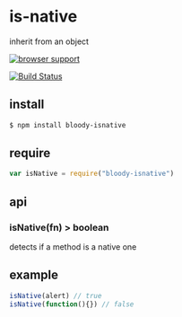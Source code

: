 # is-native

inherit from an object

[![browser support](https://ci.testling.com/bloodyowl/is-native.png)](https://ci.testling.com/bloodyowl/is-native)

[![Build Status](https://travis-ci.org/bloodyowl/is-native.svg)](https://travis-ci.org/bloodyowl/is-native)

## install

```sh
$ npm install bloody-isnative
```

## require

```javascript
var isNative = require("bloody-isnative")
```

## api

### isNative(fn) > boolean

detects if a method is a native one

## example

```javascript
isNative(alert) // true
isNative(function(){}) // false
```

